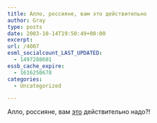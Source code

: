 ```yaml
---
title: Алло, россияне, вам это действительно
author: Gray
type: posts
date: 2003-10-14T19:50:49+00:00
excerpt:
url: /4007
esml_socialcount_LAST_UPDATED:
  - 1497288601
essb_cache_expire:
  - 1616250678
categories:
  - Uncategorized

---
```








Алло, россияне, вам [это][1] действительно надо?!

 [1]: http://www.korrespondent.net/main/80929